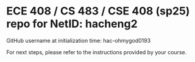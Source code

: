 # ECE 408 / CS 483 / CSE 408 (sp25) repo for NetID: hacheng2

GitHub username at initialization time: hac-ohmygod0193

For next steps, please refer to the instructions provided by your course.
